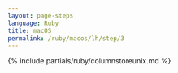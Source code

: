 ```yaml
---
layout: page-steps
language: Ruby
title: macOS
permalink: /ruby/macos/lh/step/3
---
```


{% include partials/ruby/columnstoreunix.md %}
